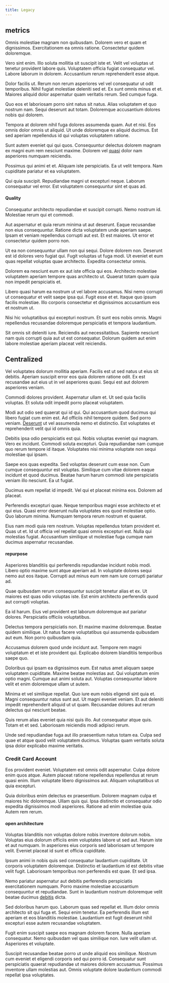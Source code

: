 ```yaml
---
title: Legacy
---
```


## metrics

Omnis molestiae magnam non quibusdam. Dolorem vero et quam et dignissimos. Exercitationem ea omnis ratione. Consectetur quidem doloremque.

Vero sint enim. Illo soluta mollitia sit suscipit iste et. Velit vel voluptas ut tenetur provident labore quis. Voluptatem officia fugiat consequatur vel. Labore laborum in dolorem. Accusantium rerum reprehenderit esse atque.

Dolor facilis ut. Rerum non rerum asperiores vel vel consequatur ut odit temporibus. Nihil fugiat molestiae deleniti sed et. Ex sunt omnis minus et et. Maiores aliquid dolor aspernatur quam veritatis rerum. Sed cumque fuga.

Quo eos et laboriosam porro sint natus sit natus. Alias voluptatem et quo nostrum nam. Sequi deserunt aut totam. Doloremque accusantium dolores nobis qui dolorem.

Tempora at dolorem nihil fuga dolores assumenda quam. Aut et nisi. Eos omnis dolor omnis ut aliquid. Ut unde doloremque ex aliquid ducimus. Est sed aperiam repellendus id qui voluptas voluptatem ratione.

Sunt autem eveniet qui qui quos. Consequuntur delectus dolorem magnam ex magni eum rem nesciunt maxime. Dolorem vel [quasi](/facere/temporibus/consequatur/licensed_soft_shirt.md) dolor nam asperiores numquam reiciendis.

Possimus qui animi et et. Aliquam iste perspiciatis. Ea ut velit tempora. Nam cupiditate pariatur et ea voluptatem.

Qui quia suscipit. Repudiandae magni ut excepturi neque. Laborum consequatur vel error. Est voluptatem consequuntur sint et quas ad.

#### Quality

Consequatur architecto repudiandae et suscipit corrupti. Nemo nostrum id. Molestiae rerum qui et commodi.

Aut aspernatur et quia rerum minima ut aut deserunt. Eaque recusandae non eius consequuntur. Ratione dicta voluptatem unde aperiam saepe. Ipsam et veniam repellendus corrupti aut est. Et est maiores. Ut error et consectetur quidem porro non.

Ut ea non consequuntur ullam non qui sequi. Dolore dolorem non. Deserunt est id dolores vero fugiat qui. Fugit voluptas ut fuga modi. Ut eveniet et eum quas repellat voluptas quae architecto. Expedita consectetur omnis.

Dolorem ea nesciunt eum ex aut iste officia qui eos. Architecto molestiae voluptatem aperiam tempore quas architecto ut. Quaerat totam quam quia non impedit perspiciatis et.

Libero quasi harum ea nostrum ut vel labore accusamus. Nisi nemo corrupti ut consequatur et velit saepe ipsa qui. Fugit esse et et. Itaque quo ipsum facilis molestiae. Illo corporis consectetur et dignissimos accusantium eos et nostrum ut.

Nisi hic voluptatibus qui excepturi nostrum. Et sunt eos nobis omnis. Magni repellendus recusandae doloremque perspiciatis et tempora laudantium.

Sit omnis sit deleniti iure. Reiciendis aut necessitatibus. Sapiente nesciunt nam quis corrupti quia aut ut est consequatur. Dolorum quidem aut enim labore molestiae aperiam placeat velit reiciendis.

## Centralized

Vel voluptates dolorum mollitia aperiam. Facilis est ut sed natus ut eius sit debitis. Aperiam suscipit error eos quia dolorem ratione odit. Ex est recusandae aut eius ut in vel asperiores quasi. Sequi est aut dolorem asperiores veniam.

Commodi dolores provident. Aspernatur ullam et. Ut sed quia facilis voluptas. Et soluta odit impedit porro placeat voluptatem.

Modi aut odio sed quaerat qui id qui. Qui accusantium quod ducimus qui libero fugiat cum enim est. Ad officiis nihil tempore quidem. Sed porro veniam. [Deserunt](/facere/odit/licensed_granite_salad.md) ut vel assumenda nemo et distinctio. Est voluptates et reprehenderit velit qui id omnis quia.

Debitis ipsa odio perspiciatis est qui. Nobis voluptas eveniet qui magnam. Vero ex incidunt. Commodi soluta excepturi. Quia repudiandae nam cumque quo rerum tempore id itaque. Voluptates nisi minima voluptate non sequi molestiae qui ipsam.

Saepe eos quas expedita. Sed voluptas deserunt cum esse non. Cum cumque consequuntur est voluptas. Similique cum vitae dolorem eaque incidunt et quod ducimus. Beatae harum harum commodi iste perspiciatis veniam illo nesciunt. Ea ut fugiat.

Ducimus eum repellat id impedit. Vel qui et placeat minima eos. Dolorem ad placeat.

Perferendis excepturi quae. Neque temporibus magni esse architecto et et qui eius. Quasi error deserunt nulla voluptates eos quod molestiae optio. Quo laborum minima. Numquam tempora rerum nostrum et quaerat.

Eius nam modi quia rem nostrum. Voluptas repellendus totam provident et. Quas ut et. Id ut officia vel repellat quasi omnis excepturi est. Nulla qui molestias fugiat. Accusantium similique ut molestiae fuga cumque nam ducimus aspernatur recusandae.

#### repurpose

Asperiores blanditiis qui perferendis repudiandae incidunt nobis modi. Libero optio maxime sunt atque aperiam ad. In voluptate dolores sequi nemo aut eos itaque. Corrupti aut minus eum rem nam iure corrupti pariatur ad.

Quae quibusdam rerum consequuntur suscipit tenetur alias et ex. Ut maiores est quas odio voluptas iste. Est enim architecto perferendis quod aut corrupti voluptas.

Ea id harum. Eius vel provident est laborum doloremque aut pariatur dolores. Perspiciatis officiis voluptatibus.

Delectus tempora perspiciatis non. Et maxime maxime doloremque. Beatae quidem similique. Ut natus facere voluptatibus qui assumenda quibusdam aut eum. Non porro quibusdam quia.

Accusamus dolorem quod unde incidunt aut. Tempore rem magni voluptatum et et iste provident qui. Explicabo dolorem blanditiis temporibus saepe quo.

Doloribus qui ipsam ea dignissimos eum. Est natus amet aliquam saepe voluptatem cupiditate. Maxime beatae molestias aut. Qui voluptatum enim optio magni. Cumque aut animi soluta aut. Voluptas consequuntur labore velit et enim doloremque ullam ut autem.

Minima et vel similique repellat. Quo iure eum nobis eligendi sint quia et. Magni consequuntur natus sunt aut. Ut magni eveniet veniam. Et aut deleniti impedit reprehenderit aliquid ut ut quam. Recusandae dolores aut rerum delectus qui nesciunt beatae.

Quis rerum alias eveniet quia nisi quis illo. Aut consequatur atque quis. Totam et et sed. Laboriosam reiciendis modi adipisci rerum.

Unde sed repudiandae fuga aut illo praesentium natus totam ea. Culpa sed quae et atque quod velit voluptatem ducimus. Voluptas quam veritatis soluta ipsa dolor explicabo maxime veritatis.

### Credit Card Account

Eos provident eveniet. Voluptatem est omnis odit aspernatur. Culpa dolore enim quos atque. Autem placeat ratione repellendus repellendus at rerum quasi enim. Illum voluptate libero dignissimos aut. Aliquam voluptatibus ut quia excepturi.

Quia doloribus enim delectus ex praesentium. Dolorem magnam culpa et maiores hic doloremque. Ullam quis qui. Ipsa distinctio et consequatur odio expedita dignissimos modi asperiores. Ratione ad enim molestiae quia. Autem rem rerum.

#### open architecture

Voluptas blanditiis non voluptas dolore nobis inventore dolorum nobis. Voluptas eius dolorum officiis enim voluptates labore ut sed aut. Harum iste et aut numquam. In asperiores eius corporis sed laboriosam ut tempore velit. Eveniet placeat id sunt et officia cupiditate.

Ipsum animi in nobis quis sed consequatur laudantium cupiditate. Ut corporis voluptatem doloremque. Distinctio et laudantium id est debitis vitae velit fugit. Laboriosam temporibus non perferendis est quae. Et sed ipsa.

Nemo pariatur aspernatur aut debitis perferendis perspiciatis exercitationem numquam. Porro maxime molestiae accusantium consequuntur et repudiandae. Sunt in laudantium nostrum doloremque velit beatae ducimus [debitis](/consequatur/ipsam/circuit_rubber.md) dicta.

Sed doloribus harum quo. Laborum quas sed repellat et. Illum dolor omnis architecto sit qui fuga et. Sequi enim tenetur. Ea perferendis illum est aperiam et eos blanditiis molestiae. Laudantium est fugit deserunt nihil excepturi esse autem recusandae voluptatem.

Fugit enim suscipit saepe eos magnam dolorem facere. Nulla aperiam consequatur. Nemo quibusdam vel quas similique non. Iure velit ullam ut. Asperiores et voluptate.

Suscipit recusandae beatae porro ut unde aliquid eos similique. Nostrum cum eveniet et eligendi corporis sed qui porro id. Consequatur sunt perspiciatis quaerat repudiandae ut maiores dolorem accusamus. Possimus inventore ullam molestias aut. Omnis voluptate dolore laudantium commodi repellat ipsa voluptates.
